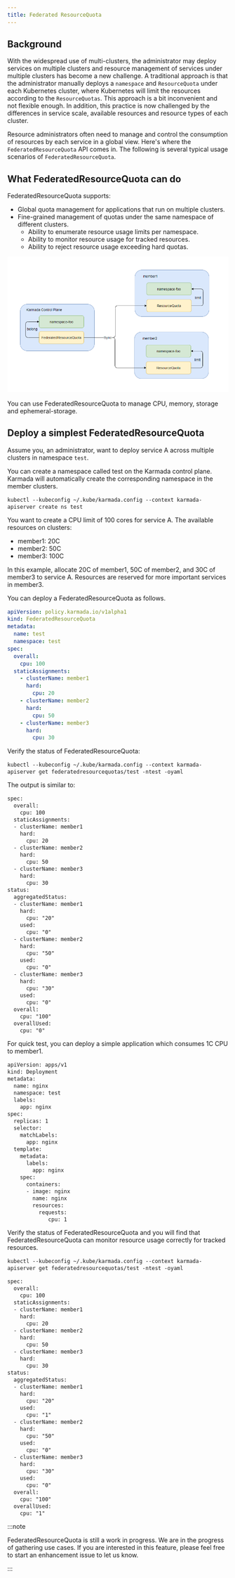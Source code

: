 ```yaml
---
title: Federated ResourceQuota
---
```


## Background

With the widespread use of multi-clusters, the administrator may deploy services on multiple clusters and resource management of services under multiple clusters has become a new challenge.
A traditional approach is that the administrator manually deploys a `namespace` and `ResourceQuota` under each Kubernetes cluster, where Kubernetes will limit the resources according to the `ResourceQuotas`.
This approach is a bit inconvenient and not flexible enough.
In addition, this practice is now challenged by the differences in service scale, available resources and resource types of each cluster.

Resource administrators often need to manage and control the consumption of resources by each service in a global view.
Here's where the `FederatedResourceQuota` API comes in. The following is several typical usage scenarios of `FederatedResourceQuota`.

## What FederatedResourceQuota can do

FederatedResourceQuota supports:

* Global quota management for applications that run on multiple clusters.
* Fine-grained management of quotas under the same namespace of different clusters.
  * Ability to enumerate resource usage limits per namespace.
  * Ability to monitor resource usage for tracked resources.
  * Ability to reject resource usage exceeding hard quotas.

![unified resourcequota](../../resources/key-features/unified-resourcequota.png)

You can use FederatedResourceQuota to manage CPU, memory, storage and ephemeral-storage.

## Deploy a simplest FederatedResourceQuota

Assume you, an administrator, want to deploy service A across multiple clusters in namespace `test`.

You can create a namespace called test on the Karmada control plane. Karmada will automatically create the corresponding namespace in the member clusters.

```shell
kubectl --kubeconfig ~/.kube/karmada.config --context karmada-apiserver create ns test
```

You want to create a CPU limit of 100 cores for service A.
The available resources on clusters:

* member1: 20C
* member2: 50C
* member3: 100C

In this example, allocate 20C of member1, 50C of member2, and 30C of member3 to service A.
Resources are reserved for more important services in member3.

You can deploy a FederatedResourceQuota as follows.

```yaml
apiVersion: policy.karmada.io/v1alpha1
kind: FederatedResourceQuota
metadata:
  name: test
  namespace: test
spec:
  overall:
    cpu: 100
  staticAssignments:
    - clusterName: member1
      hard:
        cpu: 20
    - clusterName: member2
      hard:
        cpu: 50
    - clusterName: member3
      hard:
        cpu: 30
```

Verify the status of FederatedResourceQuota:

```shell
kubectl --kubeconfig ~/.kube/karmada.config --context karmada-apiserver get federatedresourcequotas/test -ntest -oyaml
```

The output is similar to:

```
spec:
  overall:
    cpu: 100
  staticAssignments:
  - clusterName: member1
    hard:
      cpu: 20
  - clusterName: member2
    hard:
      cpu: 50
  - clusterName: member3
    hard:
      cpu: 30
status:
  aggregatedStatus:
  - clusterName: member1
    hard:
      cpu: "20"
    used:
      cpu: "0"
  - clusterName: member2
    hard:
      cpu: "50"
    used:
      cpu: "0"
  - clusterName: member3
    hard:
      cpu: "30"
    used:
      cpu: "0"
  overall:
    cpu: "100"
  overallUsed:
    cpu: "0"
```

For quick test, you can deploy a simple application which consumes 1C CPU to member1.

```shell
apiVersion: apps/v1
kind: Deployment
metadata:
  name: nginx
  namespace: test
  labels:
    app: nginx
spec:
  replicas: 1
  selector:
    matchLabels:
      app: nginx
  template:
    metadata:
      labels:
        app: nginx
    spec:
      containers:
      - image: nginx
        name: nginx
        resources:
          requests:
             cpu: 1
```

Verify the status of FederatedResourceQuota and you will find that FederatedResourceQuota can monitor resource usage correctly for tracked resources.

```shell
kubectl --kubeconfig ~/.kube/karmada.config --context karmada-apiserver get federatedresourcequotas/test -ntest -oyaml
```

```
spec:
  overall:
    cpu: 100
  staticAssignments:
  - clusterName: member1
    hard:
      cpu: 20
  - clusterName: member2
    hard:
      cpu: 50
  - clusterName: member3
    hard:
      cpu: 30
status:
  aggregatedStatus:
  - clusterName: member1
    hard:
      cpu: "20"
    used:
      cpu: "1"
  - clusterName: member2
    hard:
      cpu: "50"
    used:
      cpu: "0"
  - clusterName: member3
    hard:
      cpu: "30"
    used:
      cpu: "0"
  overall:
    cpu: "100"
  overallUsed:
    cpu: "1"
```

:::note

FederatedResourceQuota is still a work in progress. We are in the progress of gathering use cases. If you are interested in this feature, please feel free to start an enhancement issue to let us know.

:::